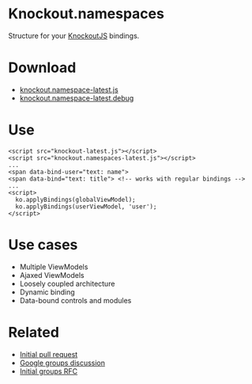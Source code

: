 # Knockout.namespaces
      
  Structure for your [KnockoutJS](http://knockoutjs.com) bindings.
  
# Download

  - [knockout.namespace-latest.js](https://github.com/hunterloftis/knockout.namespaces/blob/master/build/output/knockout.namespaces-latest.js)
  - [knockout.namespace-latest.debug](https://github.com/hunterloftis/knockout.namespaces/blob/master/build/output/knockout.namespaces-latest.debug.js)
  
# Use

    <script src="knockout-latest.js"></script>
    <script src="knockout.namespaces-latest.js"></script>
    ...
    <span data-bind-user="text: name">
    <span data-bind="text: title"> <!-- works with regular bindings -->
    ...
    <script>
      ko.applyBindings(globalViewModel);
      ko.applyBindings(userViewModel, 'user');
    </script>

# Use cases

  - Multiple ViewModels
  - Ajaxed ViewModels
  - Loosely coupled architecture
  - Dynamic binding
  - Data-bound controls and modules
    
# Related

  - [Initial pull request](https://github.com/SteveSanderson/knockout/pull/74)
  - [Google groups discussion](http://groups.google.com/group/knockoutjs/browse_thread/thread/a2a5489c1e4c40de)
  - [Initial groups RFC](http://groups.google.com/group/knockoutjs/browse_thread/thread/5f3802217f896d74/96b37601840a23be?lnk=gst&q=namespaces#96b37601840a23be)